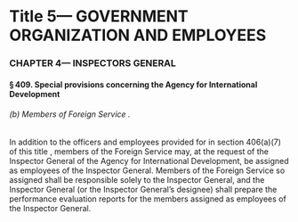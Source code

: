 
# Title 5— GOVERNMENT ORGANIZATION AND EMPLOYEES
### CHAPTER 4— INSPECTORS GENERAL
#### § 409. Special provisions concerning the Agency for International Development
###### (b) Members of Foreign Service .

In addition to the officers and employees provided for in section 406(a)(7) of this title , members of the Foreign Service may, at the request of the Inspector General of the Agency for International Development, be assigned as employees of the Inspector General. Members of the Foreign Service so assigned shall be responsible solely to the Inspector General, and the Inspector General (or the Inspector General’s designee) shall prepare the performance evaluation reports for the members assigned as employees of the Inspector General.
